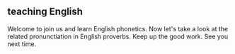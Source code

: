 ## teaching English
Welcome to join us and learn English phonetics.
Now let's take a look at the related pronunctiation in English proverbs.
Keep up the good work. See you next time.

